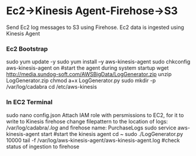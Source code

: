 
# Ec2->Kinesis Agent-Firehose->S3

Send Ec2 log messages to S3 using Firehose. Ec2 data is ingested using Kinesis Agent

### Ec2 Bootstrap
sudo yum update -y
sudo yum install –y aws-kinesis-agent
sudo chkconfig aws-kinesis-agent on #start the agent during system startup
wget http://media.sundog-soft.com/AWSBigData/LogGenerator.zip
unzip LogGenerator.zip
chmod a+x LogGenerator.py
sudo mkdir -p /var/log/cadabra
cd /etc/aws-kinesis

### In EC2 Terminal
sudo nano config.json
Attach IAM role with persmissions to EC2, for it to write to Kinesis firehose
change filepattern to the location of logs: /var/log/cadabra/*.log* and firehose name: PurchaseLogs
sudo service aws-kinesis-agent start #start the kinesis agent
cd ~
sudo ./LogGenerator.py 10000
tail -f /var/log/aws-kinesis-agent/aws-kinesis-agent.log #check status of ingestion to firehose

